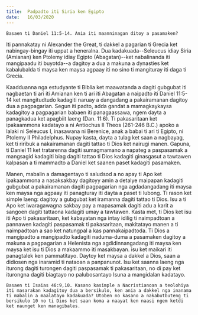 ```yaml
---
title:  Padpadto iti Siria ken Egipto
date:   16/03/2020
---
```


`Basaen ti Daniel 11:5-14. Ania iti maanninagan ditoy a pasamaken?`

Iti pannakatay ni Alexander the Great, ti dakkel a pagarian ti Grecia ket nabingay-bingay iti uppat a heneralna. Dua kadakuada--Seleucus idiay Siria (Amianan) ken Ptolemy idiay Egipto (Abagatan)--ket nabalinanda iti mangipaadu iti buyotda--a dagitoy a dua a makuna a dynasties ket kabalubalda ti maysa ken maysa agpaay iti no sino ti mangituray iti daga ti Grecia.

Kaadduanna nga estudyante ti Biblia ket maawatanda a dagiti gubgubat iti nagbaetan ti ari iti Amianan ken ti ari iti Abagatan a naipadto iti Daniel 11:5-14 ket mangitudtudo kadagiti naruay a dangadang a pakairamanan dagitoy dua a pagpagarian. Segun iti padto, adda gandat a mamagkaykaysa kadagitoy a pagpagarian babaen iti panagaassawa, ngem dayta a panagkadua ket apagbiit laeng (Dan. 11:6). Ti pakasaritaan ket ipakaammona kadatayo a ni Antiochus II Theos (261-246 B.C.) apoko a lalaki ni Seleucus I, inasawana ni Berenice, anak a babai ti ari ti Egipto, ni Ptolemy II Philadelphus. Nupay kasta, dayta a tulag ket saan a nagbayag, ket ti riribuk a nakairamanan dagiti tattao ti Dios ket nairugi manen. Gapuna, ti Daniel 11 ket tratarenna dagiti sumagmamano a napateg a paspasamak a mangsagid kadagiti biag dagiti tattao ti Dios kadagiti ginasgasut a tawtawen kalpasan a ti mammadto a Daniel ket saanen paset kadagiti pasamaken.

Manen, mabalin a damagentayo ti saludsod a no apay ti Apo ket ipakaammona a nasaksakbay dagitoyy amin a detalye maipapan kadagiti gubgubat a pakairamanan dagiti pagpagarian nga agdadangadang iti maysa ken maysa nga agpaay iti panagturay iti dayta a paset ti lubong. Ti rason ket simple laeng: dagitoy a gubgubat ket iramanna dagiti tattao ti Dios. Isu a ti Apo ket iwaragawagna sakbay pay a mapasamak dagiti adu a karit a sangoen dagiti tattaona kadagiti umay a tawtawen. Kasta met, ti Dios ket isu iti Apo ti pakasaritaan, ket kabayatan nga intay idilig ti naimpadtoan a pannawen kadagiti paspasamak ti pakasaritaan, makitatayo manen a ti naimpadtoan a sao ket natungpal a kas pannakaipadtoda. Ti Dios a mangipadto a mangipadto kadagiti naduma-duma a pasamaken dagitoy a makuna a pagpagarian a Helenista nga agdidinnangadang iti maysa ken maysa ket isu ti Dios a makaammo iti masakbayan. isu ket maikari iti panagtalek ken pammatitayo. Daytoy ket maysa a dakkel a Dios, saan a didiosen nga inaramid ti nataoan a panpanunot. Isu ket saanna laeng nga iturong dagiti turongen dagiti paspasamak ti pakasaritaan, no di pay ket iturongna dagiti biagtayo no palubosantayo Isuna a mangidalan kadatayo.

`Basaen ti Isaias 46:9,10. Kasano kasimple a Nacristianoan a teolohiya iti masarakan kadagitoy dua a bersikulo, ken ania a dakkel nga inanama ti mabalin a maalatayo kadakuada? Utoben no kasano a nakabutbuteng ti bersikulo 10 no ti Dios ket saan koma a naayat ken naasi ngem ketdi ket naunget ken managibales.`